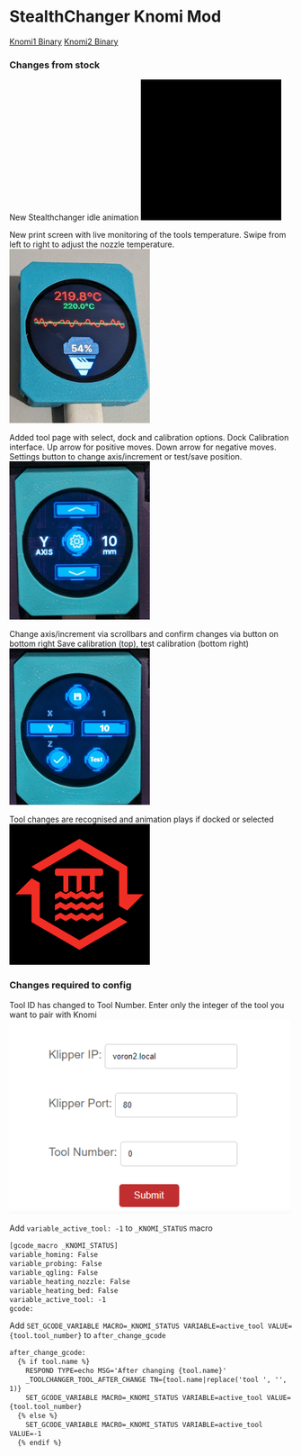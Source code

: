 # StealthChanger Knomi Mod
<a href="bin/knomi1.bin">Knomi1 Binary</a>
<a href="bin/knomi2.bin">Knomi2 Binary</a>

### Changes from stock
New Stealthchanger idle animation
<img src="/images/sc.gif" width=250/>

New print screen with live monitoring of the tools temperature.
Swipe from left to right to adjust the nozzle temperature.
<img src="/images/print.png" width=250/>

Added tool page with select, dock and calibration options.
Dock Calibration interface.
Up arrow for positive moves.
Down arrow for negative moves.
Settings button to change axis/increment or test/save position.
<img src="/images/cal1.png" width=250/>

Change axis/increment via scrollbars and confirm changes via button on bottom right
Save calibration (top), test calibration (bottom right)
<img src="/images/cal2.png" width=250/>

Tool changes are recognised and animation plays if docked or selected
<img src="/images/dock.gif" width=250/>

### Changes required to config
Tool ID has changed to Tool Number. Enter only the integer of the tool you want to pair with Knomi
<img src="/images/config.png" width=500/>

Add `variable_active_tool: -1` to `_KNOMI_STATUS` macro
```
[gcode_macro _KNOMI_STATUS]
variable_homing: False
variable_probing: False
variable_qgling: False
variable_heating_nozzle: False
variable_heating_bed: False
variable_active_tool: -1
gcode:
```

Add `SET_GCODE_VARIABLE MACRO=_KNOMI_STATUS VARIABLE=active_tool VALUE={tool.tool_number}` to `after_change_gcode`
```
after_change_gcode:
  {% if tool.name %}
    RESPOND TYPE=echo MSG='After changing {tool.name}'
    _TOOLCHANGER_TOOL_AFTER_CHANGE TN={tool.name|replace('tool ', '', 1)}
    SET_GCODE_VARIABLE MACRO=_KNOMI_STATUS VARIABLE=active_tool VALUE={tool.tool_number}
  {% else %}
    SET_GCODE_VARIABLE MACRO=_KNOMI_STATUS VARIABLE=active_tool VALUE=-1
  {% endif %}
  ```

